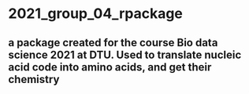 # 2021_group_04_rpackage
## a package created for the course Bio data science 2021 at DTU. Used to translate nucleic acid code into amino acids, and get their chemistry
